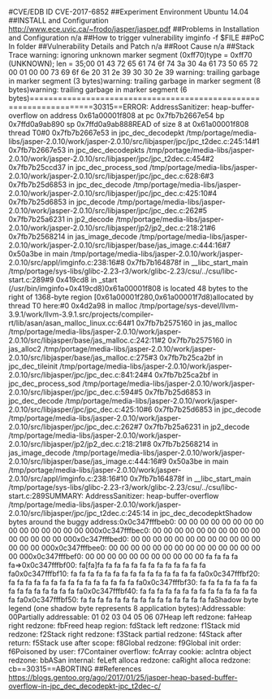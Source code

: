 #CVE/EDB ID
CVE-2017-6852
##Experiment Environment
Ubuntu 14.04
##INSTALL and Configuration
http://www.ece.uvic.ca/~frodo/jasper/jasper.pdf
##Problems in Installation and Configuration
n/a
##How to trigger vulnerability
imginfo -f $FILE
##PoC
In folder
##Vulnerability Details and Patch
n/a
##Root Cause
n/a
##Stack Trace
warning: ignoring unknown marker segment (0xff70)type = 0xff70 (UNKNOWN); len = 35;00 01 43 72 65 61 74 6f 74 3a 30 4a 61 73 50 65 72 00 01 00 00 73 69 6f 6e 20 31 2e 39 30 30 2e 39 warning: trailing garbage in marker segment (3 bytes)warning: trailing garbage in marker segment (8 bytes)warning: trailing garbage in marker segment (6 bytes)===================================================================30315==ERROR: AddressSanitizer: heap-buffer-overflow on address 0x61a00001f808 at pc 0x7fb7b2667e54 bp 0x7ffd0a9ab890 sp 0x7ffd0a9ab888READ of size 8 at 0x61a00001f808 thread T0#0 0x7fb7b2667e53 in jpc_dec_decodepkt /tmp/portage/media-libs/jasper-2.0.10/work/jasper-2.0.10/src/libjasper/jpc/jpc_t2dec.c:245:14#1 0x7fb7b2667e53 in jpc_dec_decodepkts /tmp/portage/media-libs/jasper-2.0.10/work/jasper-2.0.10/src/libjasper/jpc/jpc_t2dec.c:454#2 0x7fb7b25ccd37 in jpc_dec_process_sod /tmp/portage/media-libs/jasper-2.0.10/work/jasper-2.0.10/src/libjasper/jpc/jpc_dec.c:628:6#3 0x7fb7b25d6853 in jpc_dec_decode /tmp/portage/media-libs/jasper-2.0.10/work/jasper-2.0.10/src/libjasper/jpc/jpc_dec.c:425:10#4 0x7fb7b25d6853 in jpc_decode /tmp/portage/media-libs/jasper-2.0.10/work/jasper-2.0.10/src/libjasper/jpc/jpc_dec.c:262#5 0x7fb7b25a6231 in jp2_decode /tmp/portage/media-libs/jasper-2.0.10/work/jasper-2.0.10/src/libjasper/jp2/jp2_dec.c:218:21#6 0x7fb7b2568214 in jas_image_decode /tmp/portage/media-libs/jasper-2.0.10/work/jasper-2.0.10/src/libjasper/base/jas_image.c:444:16#7 0x50a3be in main /tmp/portage/media-libs/jasper-2.0.10/work/jasper-2.0.10/src/appl/imginfo.c:238:16#8 0x7fb7b164878f in __libc_start_main /tmp/portage/sys-libs/glibc-2.23-r3/work/glibc-2.23/csu/../csu/libc-start.c:289#9 0x419cd8 in _start (/usr/bin/imginfo+0x419cd8)0x61a00001f808 is located 48 bytes to the right of 1368-byte region [0x61a00001f280,0x61a00001f7d8)allocated by thread T0 here:#0 0x4d2a98 in malloc /tmp/portage/sys-devel/llvm-3.9.1/work/llvm-3.9.1.src/projects/compiler-rt/lib/asan/asan_malloc_linux.cc:64#1 0x7fb7b2575160 in jas_malloc /tmp/portage/media-libs/jasper-2.0.10/work/jasper-2.0.10/src/libjasper/base/jas_malloc.c:242:11#2 0x7fb7b2575160 in jas_alloc2 /tmp/portage/media-libs/jasper-2.0.10/work/jasper-2.0.10/src/libjasper/base/jas_malloc.c:275#3 0x7fb7b25ca2bf in jpc_dec_tileinit /tmp/portage/media-libs/jasper-2.0.10/work/jasper-2.0.10/src/libjasper/jpc/jpc_dec.c:841:24#4 0x7fb7b25ca2bf in jpc_dec_process_sod /tmp/portage/media-libs/jasper-2.0.10/work/jasper-2.0.10/src/libjasper/jpc/jpc_dec.c:594#5 0x7fb7b25d6853 in jpc_dec_decode /tmp/portage/media-libs/jasper-2.0.10/work/jasper-2.0.10/src/libjasper/jpc/jpc_dec.c:425:10#6 0x7fb7b25d6853 in jpc_decode /tmp/portage/media-libs/jasper-2.0.10/work/jasper-2.0.10/src/libjasper/jpc/jpc_dec.c:262#7 0x7fb7b25a6231 in jp2_decode /tmp/portage/media-libs/jasper-2.0.10/work/jasper-2.0.10/src/libjasper/jp2/jp2_dec.c:218:21#8 0x7fb7b2568214 in jas_image_decode /tmp/portage/media-libs/jasper-2.0.10/work/jasper-2.0.10/src/libjasper/base/jas_image.c:444:16#9 0x50a3be in main /tmp/portage/media-libs/jasper-2.0.10/work/jasper-2.0.10/src/appl/imginfo.c:238:16#10 0x7fb7b164878f in __libc_start_main /tmp/portage/sys-libs/glibc-2.23-r3/work/glibc-2.23/csu/../csu/libc-start.c:289SUMMARY: AddressSanitizer: heap-buffer-overflow /tmp/portage/media-libs/jasper-2.0.10/work/jasper-2.0.10/src/libjasper/jpc/jpc_t2dec.c:245:14 in jpc_dec_decodepktShadow bytes around the buggy address:0x0c347fffbeb0: 00 00 00 00 00 00 00 00 00 00 00 00 00 00 00 000x0c347fffbec0: 00 00 00 00 00 00 00 00 00 00 00 00 00 00 00 000x0c347fffbed0: 00 00 00 00 00 00 00 00 00 00 00 00 00 00 00 000x0c347fffbee0: 00 00 00 00 00 00 00 00 00 00 00 00 00 00 00 000x0c347fffbef0: 00 00 00 00 00 00 00 00 00 00 00 fa fa fa fa fa=>0x0c347fffbf00: fa[fa]fa fa fa fa fa fa fa fa fa fa fa fa fa fa0x0c347fffbf10: fa fa fa fa fa fa fa fa fa fa fa fa fa fa fa fa0x0c347fffbf20: fa fa fa fa fa fa fa fa fa fa fa fa fa fa fa fa0x0c347fffbf30: fa fa fa fa fa fa fa fa fa fa fa fa fa fa fa fa0x0c347fffbf40: fa fa fa fa fa fa fa fa fa fa fa fa fa fa fa fa0x0c347fffbf50: fa fa fa fa fa fa fa fa fa fa fa fa fa fa fa faShadow byte legend (one shadow byte represents 8 application bytes):Addressable: 00Partially addressable: 01 02 03 04 05 06 07Heap left redzone: faHeap right redzone: fbFreed heap region: fdStack left redzone: f1Stack mid redzone: f2Stack right redzone: f3Stack partial redzone: f4Stack after return: f5Stack use after scope: f8Global redzone: f9Global init order: f6Poisoned by user: f7Container overflow: fcArray cookie: acIntra object redzone: bbASan internal: feLeft alloca redzone: caRight alloca redzone: cb==30315==ABORTING
##References
https://blogs.gentoo.org/ago/2017/01/25/jasper-heap-based-buffer-overflow-in-jpc_dec_decodepkt-jpc_t2dec-c/
